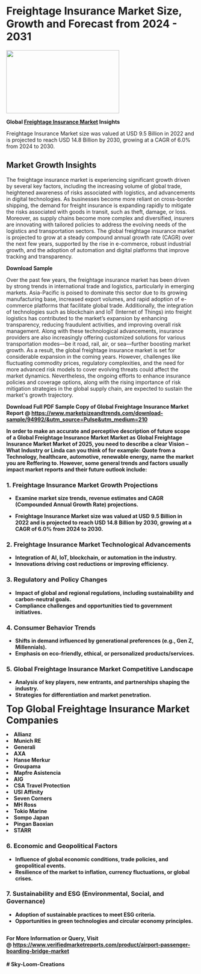 <H1>Freightage Insurance Market Size, Growth and Forecast from 2024 - 2031</H1><img class="aligncenter size-medium wp-image-584254" src="https://thirdeyenews.in/wp-content/uploads/2024/09/Global-Market-Research-300x168.jpeg" alt="" width="300" height="168" /><p><strong>Global&nbsp;<a href="https://www.marketsizeandtrends.com/download-sample/94992/&amp;utm_source=Pulse&amp;utm_medium=210">Freightage Insurance Market</a> Insights</strong></p><p>Freightage Insurance Market size was valued at USD 9.5 Billion in 2022 and is projected to reach USD 14.8 Billion by 2030, growing at a CAGR of 6.0% from 2024 to 2030.</p><p><h2>Market Growth Insights</h2> <p>The freightage insurance market is experiencing significant growth driven by several key factors, including the increasing volume of global trade, heightened awareness of risks associated with logistics, and advancements in digital technologies. As businesses become more reliant on cross-border shipping, the demand for freight insurance is expanding rapidly to mitigate the risks associated with goods in transit, such as theft, damage, or loss. Moreover, as supply chains become more complex and diversified, insurers are innovating with tailored policies to address the evolving needs of the logistics and transportation sectors. The global freightage insurance market is projected to grow at a steady compound annual growth rate (CAGR) over the next few years, supported by the rise in e-commerce, robust industrial growth, and the adoption of automation and digital platforms that improve tracking and transparency.</p> <p><strong>Download Sample</strong></p> <p>Over the past few years, the freightage insurance market has been driven by strong trends in international trade and logistics, particularly in emerging markets. Asia-Pacific is poised to dominate this sector due to its growing manufacturing base, increased export volumes, and rapid adoption of e-commerce platforms that facilitate global trade. Additionally, the integration of technologies such as blockchain and IoT (Internet of Things) into freight logistics has contributed to the market’s expansion by enhancing transparency, reducing fraudulent activities, and improving overall risk management. Along with these technological advancements, insurance providers are also increasingly offering customized solutions for various transportation modes—be it road, rail, air, or sea—further boosting market growth. As a result, the global freightage insurance market is set for considerable expansion in the coming years. However, challenges like fluctuating commodity prices, regulatory complexities, and the need for more advanced risk models to cover evolving threats could affect the market dynamics. Nevertheless, the ongoing efforts to enhance insurance policies and coverage options, along with the rising importance of risk mitigation strategies in the global supply chain, are expected to sustain the market's growth trajectory. <p><strong></p><p><span class=""><strong>Download Full PDF Sample Copy of Global Freightage Insurance Market Report</strong> @ <a href="https://www.marketsizeandtrends.com/download-sample/94992/&amp;utm_source=Pulse&amp;utm_medium=210" target="_blank">https://www.marketsizeandtrends.com/download-sample/94992/&amp;utm_source=Pulse&amp;utm_medium=210</a></span></p><p>In order to make an accurate and perceptive description of future scope of a Global&nbsp;Freightage Insurance Market Market as Global&nbsp;Freightage Insurance Market Market of 2025, you need to describe a clear Vision &ndash; What Industry or Linda can you think of for example: Quote from a Technology, healthcare, automotive, renewable energy, name the market you are Reffering to. However, some general trends and factors usually impact market reports and their future outlook include:</p><h3>1.&nbsp;<strong>Freightage Insurance Market Growth Projections</strong></h3><ul><li>Examine market size trends, revenue estimates and CAGR (Compounded Annual Growth Rate) projections.</li><li><p>Freightage Insurance Market size was valued at USD 9.5 Billion in 2022 and is projected to reach USD 14.8 Billion by 2030, growing at a CAGR of 6.0% from 2024 to 2030.</p></li></ul><h3>2.&nbsp;<strong>Freightage Insurance Market Technological Advancements</strong></h3><ul><li>Integration of AI, IoT, blockchain, or automation in the industry.</li><li>Innovations driving cost reductions or improving efficiency.</li></ul><h3>3.&nbsp;<strong>Regulatory and Policy Changes</strong></h3><ul><li>Impact of global and regional regulations, including sustainability and carbon-neutral goals.</li><li>Compliance challenges and opportunities tied to government initiatives.</li></ul><h3>4.&nbsp;<strong>Consumer Behavior Trends</strong></h3><ul><li>Shifts in demand influenced by generational preferences (e.g., Gen Z, Millennials).</li><li>Emphasis on eco-friendly, ethical, or personalized products/services.</li></ul><h3>5.&nbsp;<strong>Global Freightage Insurance Market Competitive Landscape</strong></h3><ul><li>Analysis of key players, new entrants, and partnerships shaping the industry.</li><li>Strategies for differentiation and market penetration.</li></ul><p data-pm-slice="1 1 []"><span style="color: inherit; font-family: inherit; font-size: 25px;">Top Global Freightage Insurance Market Companies</span></p><div class="" data-test-id=""><p><li>Allianz</li><li> Munich RE</li><li> Generali</li><li> AXA</li><li> Hanse Merkur</li><li> Groupama</li><li> Mapfre Asistencia</li><li> AIG</li><li> CSA Travel Protection</li><li> USI Affinity</li><li> Seven Corners</li><li> MH Ross</li><li> Tokio Marine</li><li> Sompo Japan</li><li> Pingan Baoxian</li><li> STARR</li></p></div><h3>6.&nbsp;<strong>Economic and Geopolitical Factors</strong></h3><ul><li>Influence of global economic conditions, trade policies, and geopolitical events.</li><li>Resilience of the market to inflation, currency fluctuations, or global crises.</li></ul><h3>7.&nbsp;<strong>Sustainability and ESG (Environmental, Social, and Governance)</strong></h3><ul><li>Adoption of sustainable practices to meet ESG criteria.</li><li>Opportunities in green technologies and circular economy principles.</li></ul><h2><strong style="font-size: 14px;">For More Information or Query, Visit @&nbsp;</strong><a style="background-color: #ffffff; font-size: 14px;" href="https://www.marketsizeandtrends.com/report/freightage-insurance-market/" target="_blank">https://www.verifiedmarketreports.com/product/airport-passenger-boarding-bridge-market</a></h2># Sky-Loom-Creations
